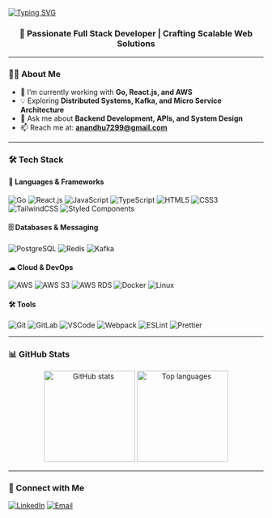 <a href="https://git.io/typing-svg"><img src="https://readme-typing-svg.herokuapp.com?font=Fira+Code&pause=4000&center=true&width=1024&lines=Hi+there+%F0%9F%91%8B%2C+I'm+Anandhu" alt="Typing SVG" /></a>
<h3 align="center">🚀 Passionate Full Stack Developer | Crafting Scalable Web Solutions </h3>

---

### 🧑‍💻 About Me  
- 🌱 I’m currently working with **Go, React.js, and AWS**  
- 💡 Exploring **Distributed Systems, Kafka, and Micro Service Architecture**  
- 💬 Ask me about **Backend Development, APIs, and System Design**  
- 📫 Reach me at: **anandhu7299@gmail.com**  

---

### 🛠 Tech Stack  

#### 🚀 Languages & Frameworks  
![Go](https://img.shields.io/badge/-Golang-%2300ADD8?style=flat-square&logo=go&logoColor=ffffff)
![React.js](https://img.shields.io/badge/-React.js-%2361DAFB?style=flat-square&logo=react&logoColor=000000)
![JavaScript](https://img.shields.io/badge/-JavaScript-%23F7DF1E?style=flat-square&logo=javascript&logoColor=000000)
![TypeScript](https://img.shields.io/badge/-TypeScript-%233178C6?style=flat-square&logo=typescript&logoColor=ffffff)
![HTML5](https://img.shields.io/badge/-HTML5-%23E44D27?style=flat-square&logo=html5&logoColor=ffffff)
![CSS3](https://img.shields.io/badge/-CSS3-%231572B6?style=flat-square&logo=css3&logoColor=ffffff)
![TailwindCSS](https://img.shields.io/badge/-TailwindCSS-%2306B6D4?style=flat-square&logo=tailwind-css&logoColor=ffffff)
![Styled Components](https://img.shields.io/badge/-Styled%20Components-%23DB7093?style=flat-square&logo=styled-components&logoColor=ffffff)

#### 🗄 Databases & Messaging  
![PostgreSQL](https://img.shields.io/badge/-PostgreSQL-%234169E1?style=flat-square&logo=postgresql&logoColor=ffffff)
![Redis](https://img.shields.io/badge/-Redis-%23DC382D?style=flat-square&logo=redis&logoColor=ffffff)
![Kafka](https://img.shields.io/badge/-Kafka-%23231F20?style=flat-square&logo=apache-kafka&logoColor=ffffff)

#### ☁ Cloud & DevOps  
![AWS](https://img.shields.io/badge/-AWS-%23232F3E?style=flat-square&logo=amazon-aws&logoColor=ffffff)
![AWS S3](https://img.shields.io/badge/-AWS%20S3-%23FF9900?style=flat-square&logo=amazon-s3&logoColor=ffffff)
![AWS RDS](https://img.shields.io/badge/-AWS%20RDS-%23527FFF?style=flat-square&logo=amazon-rds&logoColor=ffffff)
![Docker](https://img.shields.io/badge/-Docker-%232496ED?style=flat-square&logo=docker&logoColor=ffffff)
![Linux](https://img.shields.io/badge/-Linux-%23FCC624?style=flat-square&logo=linux&logoColor=000000)

#### 🛠 Tools  
![Git](https://img.shields.io/badge/-Git-%23F05033?style=flat-square&logo=git&logoColor=ffffff)
![GitLab](https://img.shields.io/badge/-GitLab-%23FCA121?style=flat-square&logo=gitlab&logoColor=ffffff)
![VSCode](https://img.shields.io/badge/-VSCode-%23007ACC?style=flat-square&logo=visual-studio-code&logoColor=ffffff)
![Webpack](https://img.shields.io/badge/-Webpack-%238DD6F9?style=flat-square&logo=webpack&logoColor=000000)
![ESLint](https://img.shields.io/badge/-ESLint-%234B32C3?style=flat-square&logo=eslint&logoColor=ffffff)
![Prettier](https://img.shields.io/badge/-Prettier-%23F7B93E?style=flat-square&logo=prettier&logoColor=000000)

---

### 📊 GitHub Stats  
<p align="center">
  <img src="https://github-readme-stats.vercel.app/api?username=nandhuzz&show_icons=true&theme=tokyonight" alt="GitHub stats" height="180"/>
  <img src="https://github-readme-stats.vercel.app/api/top-langs/?username=nandhuzz&layout=compact&theme=tokyonight" alt="Top languages" height="180"/>
</p>

---

### 🔗 Connect with Me  
[![LinkedIn](https://img.shields.io/badge/-LinkedIn-%230077B5?style=flat-square&logo=linkedin&logoColor=ffffff)](https://github.com/nandhuzz)
[![Email](https://img.shields.io/badge/-Email-%23D14836?style=flat-square&logo=gmail&logoColor=ffffff)](mailto:anandhu7299@gmail.com)
